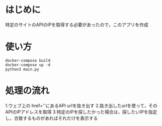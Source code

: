 # はじめに

 特定のサイトのAPIのIPを取得する必要があったので，このアプリを作成

# 使い方

```
docker-compose build
docker-compose up -d
python3 main.py

```

# 処理の流れ

1.ウェブ上の href=''にあるAPI urlを抜き出す
2.抜き出したurlを使って，そのAPIのIPアドレスを取得
3.特定のIPを探したかった場合は，探したいIPを指定し，合致するものがあればそれだけを表示する
